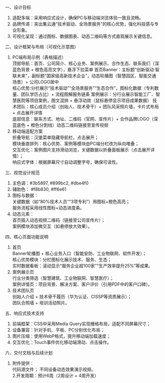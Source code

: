 一、设计目标  
1. 适配多端：采用响应式设计，确保PC与移动端浏览体验一致且流畅。  
2. 品牌传递：突出集云通“技术驱动、全场景服务”的核心优势，强化科技感与专业形象。  
3. 可视化呈现：通过图标、数据图表、动态二维码等方式直观展示关键信息。
     
二、设计框架与布局（可视化示意图）  
1. PC端布局示例（表格描述）  
顶部导航：首页、公司简介、核心业务、案例展示、合作生态、联系我们（深蓝色背景 + 橙色高亮文字），悬浮下拉菜单
首页Banner：主标题“创新驱动·智联未来”，副标题“国家级高新技术企业”，动态轮播图（智慧园区、智能交通场景）+ 公司LOGO居中                 
核心优势:分栏展示“技术驱动”“全场景服务”“生态合作”，图标化数据（专利数量、团队学历占比）+ 流程图解服务链条
案例展示：分行业展示智能工厂、智慧医院等项目案例，图文混排 + 悬浮动效（鼠标悬停显示项目成果数据）
技术团队：核心成员介绍（创始人、技术骨干）+ 团队风采照片墙，卡片式布局 + 点击展开详情                                          
底部信息：联系方式、地址、二维码（官网、宣传片）+ 合作品牌LOGO（深蓝底色 + 橙色分割线）动态二维码链接至宣传视频
2. 移动端适配方案  
折叠导航：汉堡菜单隐藏导航栏，点击展开；  
模块垂直排列：核心优势、案例等模块由PC端分栏改为纵向堆叠；  
交互优化：案例图片支持滑动浏览，关键数据以折叠面板展示（点击展开详情）；  
响应式字体：根据屏幕尺寸自动调整字号，确保可读性。
  
三、视觉设计规范  
1. 主色调：#3b5897, #899bc2, #dbe4f0  
2. 辅助色： #f8b830, #ff6e61  
3. 图标与数据：  
    关键数据（如“80%技术人员”“3项专利”）用图标+橙色高亮；  
    服务流程采用线性图标+动态进度条。  
4. 动态元素：  
    首页插入动态视频二维码（链接至公司宣传片）；  
    案例模块添加微交互（如悬停放大效果）。
     
四、核心页面功能说明  
1. 首页  
    Banner轮播图 + 核心业务入口（智能安防、工业物联网、软件开发）；  
    核心优势模块：分栏图标化展示技术、服务、生态；  
    实时数据看板：滚动显示“服务企业超100家”“生产效率提升25%”等成果。  
2. 案例展示页  
    行业分类筛选（智慧建筑、工业物联网、智慧医疗）；  
    案例详情页：项目背景、解决方案、客户评价（引用PDF中的客户口碑）。  
3. 技术团队页  
    创始人介绍 + 技术骨干履历（华为认证、CISSP等资质展示）；  
    团队合照墙 + 培训活动照片。
     
五、响应式技术支持  
1. 前端框架：CSS中采用Media Query实现栅格布局，适配不同屏幕尺寸；  
2. 设备兼容：针对手机、平板、PC分别优化布局；  
3. 图片压缩：使用WebP格式，提升移动端加载速度；  
4. 交互优化：Touch事件优化移动端滑动、点击操作。
     
六、交付文档与后续计划  
1. 附件提供：  
    代码源文件； 
    不同设备动态效果演示视频。  
2.开发周期：预计6周（2周设计 + 4周开发）
